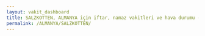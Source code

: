 ```yaml
---
layout: vakit_dashboard
title: SALZKOTTEN, ALMANYA için iftar, namaz vakitleri ve hava durumu - ilçe/eyalet seç
permalink: /ALMANYA/SALZKOTTEN/
---
```


<script type="text/javascript">
  var GLOBAL_COUNTRY = 'ALMANYA';
  var GLOBAL_CITY = 'SALZKOTTEN';
  var GLOBAL_STATE = '';
  var lat = 72;
  var lon = 21;
</script>
